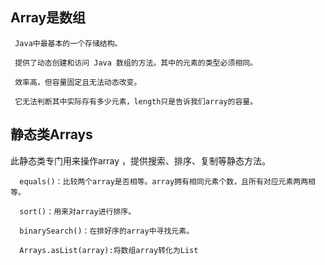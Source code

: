 ## Array是数组
     Java中最基本的一个存储结构。

     提供了动态创建和访问 Java 数组的方法。其中的元素的类型必须相同。

     效率高，但容量固定且无法动态改变。

     它无法判断其中实际存有多少元素，length只是告诉我们array的容量。


## 静态类Arrays  
此静态类专门用来操作array ，提供搜索、排序、复制等静态方法。

      equals()：比较两个array是否相等。array拥有相同元素个数，且所有对应元素两两相等。

      sort()：用来对array进行排序。

      binarySearch()：在排好序的array中寻找元素。

      Arrays.asList(array):将数组array转化为List
